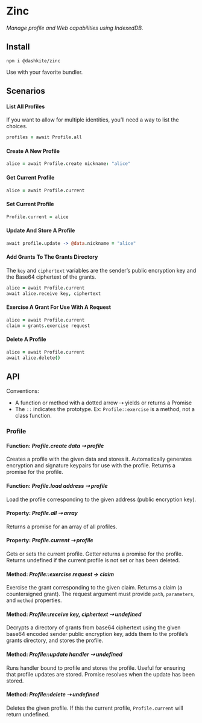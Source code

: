 # Zinc

_Manage profile and Web capabilities using IndexedDB._

## Install

`npm i @dashkite/zinc`

Use with your favorite bundler.

## Scenarios

#### List All Profiles

If you want to allow for multiple identities, you’ll need a way to list the choices.

```coffeescript
profiles = await Profile.all
```

#### Create A New Profile

```coffeescript
alice = await Profile.create nickname: "alice"
```

#### Get Current Profile

```coffeescript
alice = await Profile.current
```

#### Set Current Profile

```coffeescript
Profile.current = alice
```

#### Update And Store A Profile

```coffeescript
await profile.update -> @data.nickname = "alice"
```

#### Add Grants To The Grants Directory

The `key` and `ciphertext` variables are the sender’s public encryption key and the Base64 ciphertext of the grants.

```coffeescript
alice = await Profile.current
await alice.receive key, ciphertext
```

#### Exercise A Grant For Use With A Request

```coffeescript
alice = await Profile.current
claim = grants.exercise request
```

#### Delete A Profile

```coffeescript
alice = await Profile.current
await alice.delete()
```



## API

Conventions:

- A function or method with a dotted arrow ⇢ yields or returns a Promise
- The `::` indicates the prototype. Ex: `Profile::exercise` is a method, not a class function.

### Profile

#### Function: *Profile.create data ⇢ profile*

Creates a profile with the given data and stores it. Automatically generates encryption and signature keypairs for use with the profile. Returns a promise for the profile.

#### Function: *Profile.load address ⇢ profile*

Load the profile corresponding to the given address (public encryption key).

#### Property: *Profile.all ⇢ array*

Returns a promise for an array of all profiles.

#### Property: *Profile.current ⇢ profile*

Gets or sets the current profile. Getter returns a promise for the profile. Returns undefined if the current profile is not set or has been deleted.

#### Method: *Profile::exercise request → claim*

Exercise the grant corresponding to the given claim. Returns a claim (a countersigned grant). The request argument must provide `path`, `parameters`, and `method` properties.

#### Method: *Profile::receive key, ciphertext ⇢ undefined*

Decrypts a directory of grants from base64 ciphertext using the given base64 encoded sender public encryption key, adds them to the profile’s grants directory, and stores the profile.

#### Method: *Profile::update handler ⇢ undefined*

Runs handler bound to profile and stores the profile. Useful for ensuring that profile updates are stored. Promise resolves when the update has been stored.

#### Method: *Profile::delete ⇢ undefined*

Deletes the given profile. If this the current profile, `Profile.current` will return undefined.